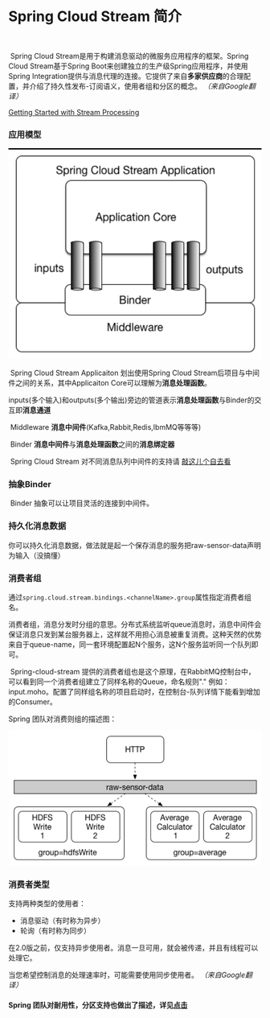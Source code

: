 # Spring Cloud Stream 简介

​			

​	Spring Cloud Stream是用于构建消息驱动的微服务应用程序的框架。Spring Cloud Stream基于Spring Boot来创建独立的生产级Spring应用程序，并使用Spring Integration提供与消息代理的连接。它提供了来自**多家供应商**的合理配置，并介绍了持久性发布-订阅语义，使用者组和分区的概念。 *（来自Google翻译）*

[	Getting Started with Stream Processing](https://cloud.spring.io/spring-cloud-static/spring-cloud-stream/current/reference/html/spring-cloud-stream.html#spring-cloud-stream-overview-introducing)

### **应用模型**

<img src="https://github.com/moholi/spring-cloud-stream-samples/blob/master/blob/images/SpringCloudStreamApplication.jpg" style="zoom: 150%;" />

​	Spring Cloud Stream Applicaiton 划出使用Spring Cloud Stream后项目与中间件之间的关系，其中Applicaiton Core可以理解为**消息处理函数**。

​	inputs(多个输入)和outputs(多个输出)旁边的管道表示**消息处理函数**与Binder的交互即**消息通道**

​	Middleware **消息中间件**(Kafka,Rabbit,Redis,IbmMQ等等等)

​	Binder  **消息中间件**与**消息处理函数**之间的**消息绑定器**

​		Spring Cloud Stream 对不同消息队列中间件的支持请 [敲这儿个自去看](https://github.com/spring-cloud?q=binder&type=&language=)

### **抽象Binder**

​	Binder 抽象可以让项目灵活的连接到中间件。

### 持久化消息数据

​	你可以持久化消息数据，做法就是起一个保存消息的服务把raw-sensor-data声明为输入（没搞懂）

### 消费者组

​	通过`spring.cloud.stream.bindings.<channelName>.group`属性指定消费者组名。

​	消费者组，消息分发时分组的意思。分布式系统监听queue消息时，消息中间件会保证消息只发到某台服务器上，这样就不用担心消息被重复消费。这种天然的优势来自于queue-name，同一套环境配置起N个服务，这N个服务监听同一个队列即可。

​	Spring-cloud-stream 提供的消费者组也是这个原理，在RabbitMQ控制台中，可以看到同一个消费者组建立了同样名称的Queue，命名规则"<channelName>.<groupName>"  例如：input.moho。配置了同样组名称的项目启动时，在控制台-队列详情下能看到增加的Consumer。

Spring 团队对消费则组的描述图：

![SCSt小组](https://github.com/moholi/spring-cloud-stream-samples/blob/master/blob/images/SpringCloudStreamConsumerGroup.jpg)

### 消费者类型

支持两种类型的使用者：

- 消息驱动（有时称为异步）
- 轮询（有时称为同步）

在2.0版之前，仅支持异步使用者。消息一旦可用，就会被传递，并且有线程可以处理它。

当您希望控制消息的处理速率时，可能需要使用同步使用者。  *（来自Google翻译）*

#### Spring 团队对耐用性，分区支持也做出了描述，详见[点击](https://cloud.spring.io/spring-cloud-static/spring-cloud-stream/current/reference/html/spring-cloud-stream.html#durability)

